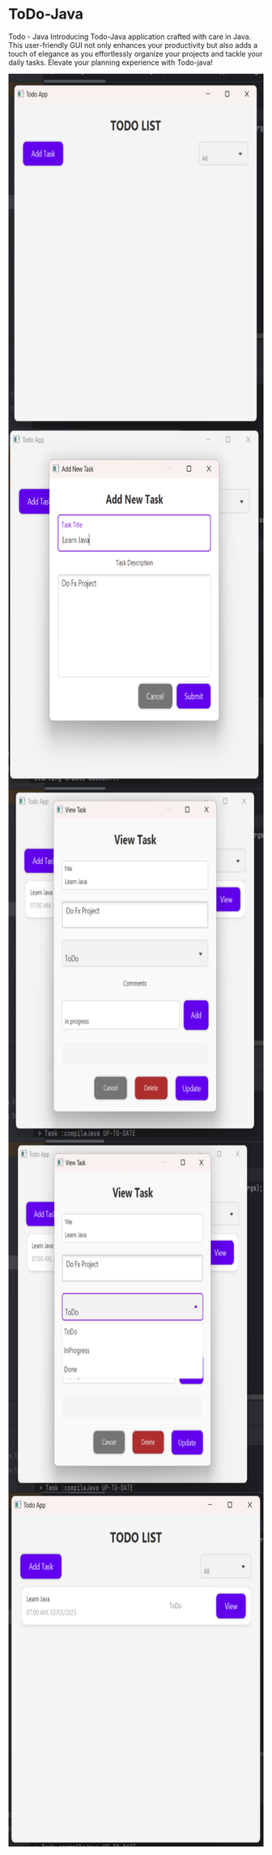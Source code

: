 # ToDo-Java

Todo - Java
Introducing Todo-Java application crafted with care in Java. This user-friendly GUI not only enhances your productivity but also adds a touch of elegance as you effortlessly organize your projects and tackle your daily tasks. Elevate your planning experience with Todo-java!

<img align="center" width="700" height="700" src="https://github.com/Matekotw/scr-todo-java/blob/main/1a.png">
<img align="center" width="700" height="700" src="https://github.com/Matekotw/scr-todo-java/blob/main/2.png">
<img align="center" width="700" height="700" src="https://github.com/Matekotw/scr-todo-java/blob/main/3a.png">
<img align="center" width="700" height="700" src="https://github.com/Matekotw/scr-todo-java/blob/main/4a.png">
<img align="center" width="700" height="700" src="https://github.com/Matekotw/scr-todo-java/blob/main/5a.png">
